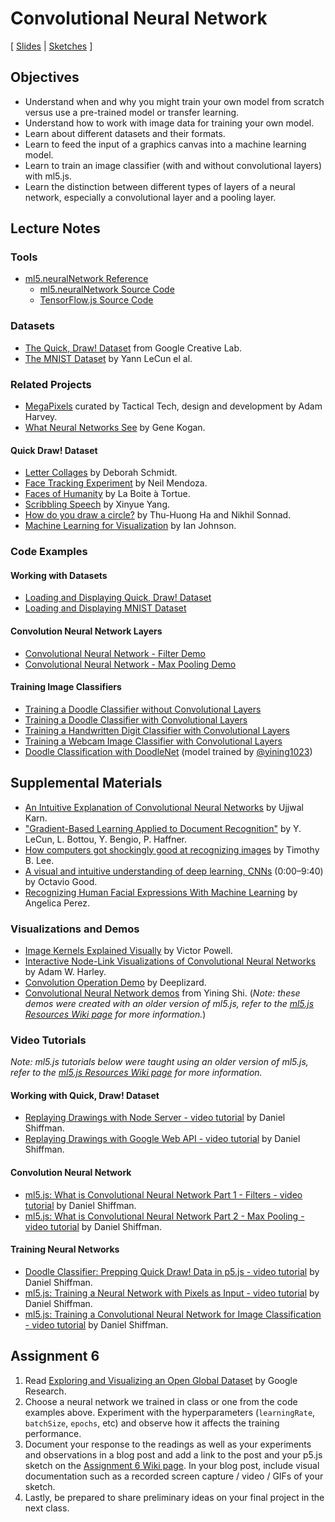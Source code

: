 # Convolutional Neural Network

[ [Slides](https://docs.google.com/presentation/d/13OJn63i2PpE8Q_F8oQb0ynNNVRHMBdGeWjINQ2oQCfA/) \| [Sketches](https://editor.p5js.org/jackbdu/collections/kjuPKBzeH) ]

## Objectives

-   Understand when and why you might train your own model from scratch versus use a pre-trained model or transfer learning.
-   Understand how to work with image data for training your own model.
-   Learn about different datasets and their formats.
-   Learn to feed the input of a graphics canvas into a machine learning model.
-   Learn to train an image classifier (with and without convolutional layers) with ml5.js.
-   Learn the distinction between different types of layers of a neural network, especially a convolutional layer and a pooling layer.

## Lecture Notes

### Tools

-   [ml5.neuralNetwork Reference](https://docs.ml5js.org/#/reference/neural-network)
    -   [ml5.neuralNetwork Source Code](https://github.com/ml5js/ml5-next-gen/tree/main/src/NeuralNetwork)
    -   [TensorFlow.js Source Code](https://github.com/tensorflow/tfjs)

### Datasets

-   [The Quick, Draw! Dataset](https://github.com/googlecreativelab/quickdraw-dataset) from Google Creative Lab.
-   [The MNIST Dataset](https://yann.lecun.com/exdb/mnist/) by Yann LeCun el al.

### Related Projects

-   [MegaPixels](https://ahprojects.com/megapixels-glassroom/) curated by Tactical Tech, design and development by Adam Harvey.
-   [What Neural Networks See](https://experiments.withgoogle.com/what-neural-nets-see) by Gene Kogan.

#### Quick Draw! Dataset

-   [Letter Collages](http://frauzufall.de/en/2017/google-quick-draw/) by Deborah Schmidt.
-   [Face Tracking Experiment](https://www.instagram.com/p/BUU8TuQD6_v/) by Neil Mendoza.
-   [Faces of Humanity](http://project.laboiteatortue.com/facesofhumanity/) by La Boite à Tortue.
-   [Scribbling Speech](http://xinyue.de/scribbling-speech.html) by Xinyue Yang.
-   [How do you draw a circle?](https://qz.com/994486/the-way-you-draw-circles-says-a-lot-about-you/) by Thu-Huong Ha and Nikhil Sonnad.
-   [Machine Learning for Visualization](https://medium.com/@enjalot/machine-learning-for-visualization-927a9dff1cab) by Ian Johnson.

### Code Examples

#### Working with Datasets

-   [Loading and Displaying Quick, Draw! Dataset](https://editor.p5js.org/jackbdu/sketches/UC_KqRr121)
-   [Loading and Displaying MNIST Dataset](https://editor.p5js.org/jackbdu/sketches/E1Bb3KmLl)

#### Convolution Neural Network Layers

-   [Convolutional Neural Network - Filter Demo](https://editor.p5js.org/codingtrain/sketches/BN1lE-gyl)
-   [Convolutional Neural Network - Max Pooling Demo](https://editor.p5js.org/codingtrain/sketches/GMRfsK7Wn)

#### Training Image Classifiers

-   [Training a Doodle Classifier without Convolutional Layers](https://editor.p5js.org/jackbdu/sketches/45pxCfFKh)
-   [Training a Doodle Classifier with Convolutional Layers](https://editor.p5js.org/jackbdu/sketches/Id2cg4UQL)
-   [Training a Handwritten Digit Classifier with Convolutional Layers](https://editor.p5js.org/jackbdu/sketches/ab7lfmRyH)
-   [Training a Webcam Image Classifier with Convolutional Layers](https://editor.p5js.org/jackbdu/sketches/7Y6VDvUO6)
-   [Doodle Classification with DoodleNet](https://editor.p5js.org/jackbdu/sketches/ts3fuRZGW) (model trained by [@yining1023](https://github.com/yining1023))

## Supplemental Materials

-   [An Intuitive Explanation of Convolutional Neural Networks](https://ujjwalkarn.me/2016/08/11/intuitive-explanation-convnets/) by Ujjwal Karn.
-   ["Gradient-Based Learning Applied to Document Recognition"](http://yann.lecun.com/exdb/publis/pdf/lecun-01a.pdf) by Y. LeCun, L. Bottou, Y. Bengio, P. Haffner.
-   [How computers got shockingly good at recognizing images](https://arstechnica.com/science/2018/12/how-computers-got-shockingly-good-at-recognizing-images/) by Timothy B. Lee.
-   [A visual and intuitive understanding of deep learning, CNNs](https://www.youtube.com/watch?v=Oqm9vsf_hvU) (0:00–9:40) by Octavio Good.
-   [Recognizing Human Facial Expressions With Machine Learning](https://thoughtworksarts.io/blog/recognizing-facial-expressions-machine-learning/) by Angelica Perez.

### Visualizations and Demos

-   [Image Kernels Explained Visually](http://setosa.io/ev/image-kernels/) by Victor Powell.
-   [Interactive Node-Link Visualizations of Convolutional Neural Networks](https://adamharley.com/nn_vis/) by Adam W. Harley.
-   [Convolution Operation Demo](https://deeplizard.com/resource/pavq7noze2) by Deeplizard.
-   [Convolutional Neural Network demos](https://github.com/yining1023/machine-learning-for-the-web/tree/main/cnn) from Yining Shi. (_Note: these demos were created with an older version of ml5.js, refer to the [ml5.js Resources Wiki page](https://github.com/jackbdu/Intro-ML-Arts-IMA-Summer24/wiki/ml5.js-Resources) for more information._)

### Video Tutorials

_Note: ml5.js tutorials below were taught using an older version of ml5.js, refer to the [ml5.js Resources Wiki page](https://github.com/jackbdu/Intro-ML-Arts-IMA-Summer24/wiki/ml5.js-Resources) for more information._

#### Working with Quick, Draw! Dataset

-   [Replaying Drawings with Node Server - video tutorial](https://www.youtube.com/watch?v=yLuk0twx8Hc) by Daniel Shiffman.
-   [Replaying Drawings with Google Web API - video tutorial](https://www.youtube.com/watch?v=EcRK6oFddPQ) by Daniel Shiffman.

#### Convolution Neural Network

-   [ml5.js: What is Convolutional Neural Network Part 1 - Filters - video tutorial](https://youtu.be/qPKsVAI_W6M) by Daniel Shiffman.
-   [ml5.js: What is Convolutional Neural Network Part 2 - Max Pooling - video tutorial](https://youtu.be/pRWq_mtuppU) by Daniel Shiffman.

#### Training Neural Networks

-   [Doodle Classifier: Prepping Quick Draw! Data in p5.js - video tutorial](https://www.youtube.com/watch?v=wMe6qcpD8jI) by Daniel Shiffman.
-   [ml5.js: Training a Neural Network with Pixels as Input - video tutorial](https://www.youtube.com/watch?v=UaKab6h9Z0I) by Daniel Shiffman.
-   [ml5.js: Training a Convolutional Neural Network for Image Classification - video tutorial](https://www.youtube.com/watch?v=hWurN0XhzLY) by Daniel Shiffman.

## Assignment 6

1.  Read [Exploring and Visualizing an Open Global Dataset](https://research.googleblog.com/2017/08/exploring-and-visualizing-open-global.html) by Google Research.
2.  Choose a neural network we trained in class or one from the code examples above. Experiment with the hyperparameters (`learningRate`, `batchSize`, `epochs`, etc) and observe how it affects the training performance.
3.  Document your response to the readings as well as your experiments and observations in a blog post and add a link to the post and your p5.js sketch on the [Assignment 6 Wiki page](https://github.com/jackbdu/Intro-ML-Arts-IMA-Summer24/wiki/Assignment-6). In your blog post, include visual documentation such as a recorded screen capture / video / GIFs of your sketch.
4.  Lastly, be prepared to share preliminary ideas on your final project in the next class.
